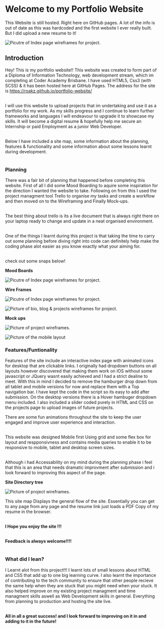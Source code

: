 <h1>Welcome to my Portfolio Website</h1>

This Website is still hosted. Right here on GitHub pages. A lot of the info is out of date as this was hardcoded and the first website I ever really built. But I did upload a new resume to it!


![Picutre of Index page wireframes for project.](project-pictures/home-page.PNG)<br>


<h2>Introduction</h2>

Hey! This is my portfolio website!! This website was created to form part of a Diploma of Information Technology, web development stream, which im completing at Coder Academy Brisbane. I have used HTML5, Css3 (with SCSS) & it has been hosted here at GitHub Pages. The address for the site is https://roakz.github.io/portfolio-website/ <br><br>

I will use this website to upload projects that im undertaking and use it as a portfolio for my work. As my skills progress and I continue to learn further frameworks and languages I will endeavour to upgrade it to showcase my skills. It will become a digital resume & hopefully help me secure an Internship or paid Employment as a junior Web Developer.<br><br>

Below I have included a site map, some information about the planning, features & functionality and some information about some lessons learnt during development.<br><br>


<h3>Planning</h3>

There was a fair bit of planning that happened before completing this website. First of all I did some Mood Boarding to aquire some inspiration for the direction I wanted the website to take. Following on from this I used the project managment tool Trello to organise my tasks and create a workflow and then moved on to the Wireframing and Finally Mock-ups. <br><br>

The best thing about trello is its a live document that is always right there on your laptop ready to change and update in a neat organised environment.<br><br>

One of the things I learnt during this project is that taking the time to carry out some planning before diving right into code can definitely help make the coding phase alot easier as you know exactly what your aiming for.<br><br>

check out some snaps below!<br>

**Mood Boards**<br>

![Picutre of Index page wireframes for project.](project-pictures/mood-boards.PNG)<br>


**Wire Frames**<br>

![Picutre of Index page wireframes for project.](project-pictures/wireframes.PNG)<br>

![Picture of bio, blog & projects wireframes for project.](project-pictures/bio-wires.PNG)<br>


**Mock ups**<br>

![Picture of project wireframes.](project-pictures/index-layouts.PNG)<br>

![Picture of the mobile layout](project-pictures/bio-blog-projects-layout.PNG)<br>

<h3>Features/Funtionality</h3>

Features of the site include an interactive index page with animated icons for desktop that are clickable links. I originally had dropdown buttons on all layouts however discovered that making them work on IOS without some javascript or JQuery wasnt easily achieved and I had a strict dealine to meet. With this in mind I decided to remove the hamburger drop down from all tablet and mobile versions for now and replace them with a Top navigation bar. I have kept the code in the script so its easy to add after submission. On the desktop versions there is a Hover hambuger dropdown menu included.  I also included a slider coded purely in HTML and CSS on the projects page to upload images of future projects.

There are some fun animations throughout the site to keep the user engaged and improve user experience and interaction.<br><br>

This website was designed Mobile first Using grid and some flex box for layout and respponsivness and contains media queries to enable it to be responsive to mobile, tablet and desktop screen sizes.<br><br>

Although i had Accessability on my mind during the planning phase i feel that this is an area that needs dramatic improvment after submission and i look forward to improving this aspect of the page.<br>

**Site Directory tree**<br>

![Picture of project wireframes.](project-pictures/site-directory-tree.PNG)<br>

This site map Displays the general flow of the site. Essentially you can get to any page from any page and the resume link just loads a PDF Copy of my resume in the browser.<br><br>

**I Hope you enjoy the site !!!**<br><br>

**Feedback is always welcome!!!!**<br><br>

<h3>What did I lean?</h3>

I Learnt alot from this project!!! I learnt lots of small lessons about HTML and CSS that add up to one big learning curve. I also learnt the importance of contributing to the tech community to ensure that other people recieve the same help when they are stuck that you might need when your stuck. It also helped improve on my existing project managment and time managment skills aswell as Web Development skills in general. Everything from planning to production and hosting the site live.<br><br>

**All in all a great success! and I look forward to improving on it in and adding to it in the future!**

